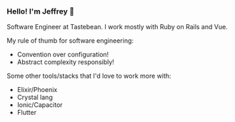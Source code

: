 ### Hello! I'm Jeffrey 👋

Software Engineer at Tastebean. I work mostly with Ruby on Rails and Vue.

My rule of thumb for software engineering:
- Convention over configuration!
- Abstract complexity responsibly!

Some other tools/stacks that I'd love to work more with:
- Elixir/Phoenix
- Crystal lang
- Ionic/Capacitor
- Flutter
